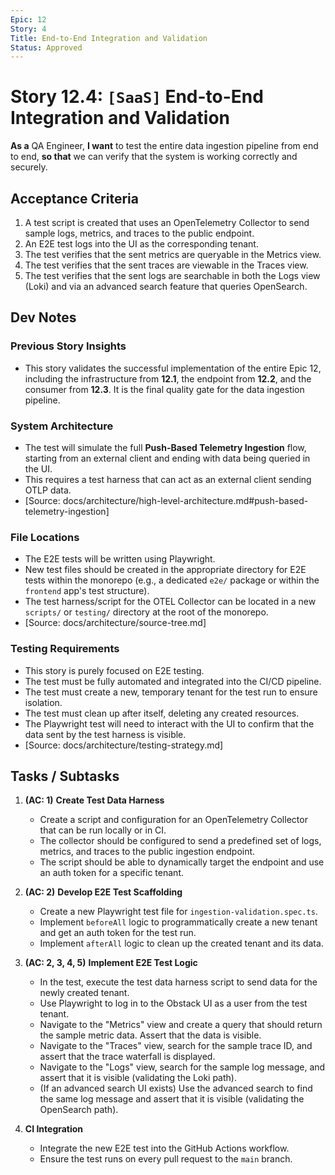 ```yaml
---
Epic: 12
Story: 4
Title: End-to-End Integration and Validation
Status: Approved
---
```


# Story 12.4: `[SaaS]` End-to-End Integration and Validation

**As a** QA Engineer,
**I want** to test the entire data ingestion pipeline from end to end,
**so that** we can verify that the system is working correctly and securely.

## Acceptance Criteria

1.  A test script is created that uses an OpenTelemetry Collector to send sample logs, metrics, and traces to the public endpoint.
2.  An E2E test logs into the UI as the corresponding tenant.
3.  The test verifies that the sent metrics are queryable in the Metrics view.
4.  The test verifies that the sent traces are viewable in the Traces view.
5.  The test verifies that the sent logs are searchable in both the Logs view (Loki) and via an advanced search feature that queries OpenSearch.

## Dev Notes

### Previous Story Insights
-   This story validates the successful implementation of the entire Epic 12, including the infrastructure from **12.1**, the endpoint from **12.2**, and the consumer from **12.3**. It is the final quality gate for the data ingestion pipeline.

### System Architecture
-   The test will simulate the full **Push-Based Telemetry Ingestion** flow, starting from an external client and ending with data being queried in the UI.
-   This requires a test harness that can act as an external client sending OTLP data.
-   [Source: docs/architecture/high-level-architecture.md#push-based-telemetry-ingestion]

### File Locations
-   The E2E tests will be written using Playwright.
-   New test files should be created in the appropriate directory for E2E tests within the monorepo (e.g., a dedicated `e2e/` package or within the `frontend` app's test structure).
-   The test harness/script for the OTEL Collector can be located in a new `scripts/` or `testing/` directory at the root of the monorepo.
-   [Source: docs/architecture/source-tree.md]

### Testing Requirements
-   This story is purely focused on E2E testing.
-   The test must be fully automated and integrated into the CI/CD pipeline.
-   The test must create a new, temporary tenant for the test run to ensure isolation.
-   The test must clean up after itself, deleting any created resources.
-   The Playwright test will need to interact with the UI to confirm that the data sent by the test harness is visible.
-   [Source: docs/architecture/testing-strategy.md]

## Tasks / Subtasks

1.  **(AC: 1)** **Create Test Data Harness**
    *   Create a script and configuration for an OpenTelemetry Collector that can be run locally or in CI.
    *   The collector should be configured to send a predefined set of logs, metrics, and traces to the public ingestion endpoint.
    *   The script should be able to dynamically target the endpoint and use an auth token for a specific tenant.

2.  **(AC: 2)** **Develop E2E Test Scaffolding**
    *   Create a new Playwright test file for `ingestion-validation.spec.ts`.
    *   Implement `beforeAll` logic to programmatically create a new tenant and get an auth token for the test run.
    *   Implement `afterAll` logic to clean up the created tenant and its data.

3.  **(AC: 2, 3, 4, 5)** **Implement E2E Test Logic**
    *   In the test, execute the test data harness script to send data for the newly created tenant.
    *   Use Playwright to log in to the Obstack UI as a user from the test tenant.
    *   Navigate to the "Metrics" view and create a query that should return the sample metric data. Assert that the data is visible.
    *   Navigate to the "Traces" view, search for the sample trace ID, and assert that the trace waterfall is displayed.
    *   Navigate to the "Logs" view, search for the sample log message, and assert that it is visible (validating the Loki path).
    *   (If an advanced search UI exists) Use the advanced search to find the same log message and assert that it is visible (validating the OpenSearch path).

4.  **CI Integration**
    *   Integrate the new E2E test into the GitHub Actions workflow.
    *   Ensure the test runs on every pull request to the `main` branch.
